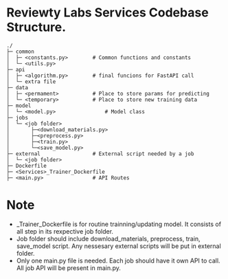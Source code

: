# Reviewty Labs Services Codebase Structure.

	./
	├─ common
	│  ├─ <constants.py>        # Common functions and constants
	│  └─ <utils.py>
	├─ api             
	│  ├─ <algorithm.py>		# final funcions for FastAPI call
	│  └─ extra file	
	├─ data
	│  ├─ <permament>			# Place to store params for predicting
	│  └─ <temporary>			# Place to store new training data
	├─ model             
	│  └─ <model.py>				# Model class
	├─ jobs
	│  └─ <job folder>
	│		├─<download_materials.py>
	│		├─<preprocess.py>
	│		├─<train.py>
	│		└─<save_model.py>	
	├─ external					# External script needed by a job
	│  └─ <job folder>	
	├─ Dockerfile
	├─ <Services>_Trainer_Dockerfile
	├─ <main.py>				# API Routes
	
	
# Note
 - <Services>_Trainer_Dockerfile is for routine trainning/updating model. It consists of all step in its rexpective job folder.
 - Job folder should include download_materials, preprocess, train, save_model script. Any nessesary external scripts will be put in external folder.
 - Only one main.py file is needed. Each job should have it own API to call. All job API will be present in main.py.
 
 
